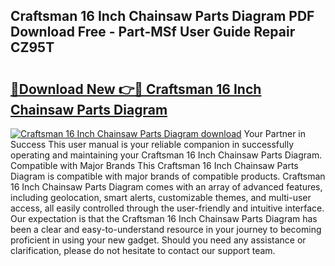 ## Craftsman 16 Inch Chainsaw Parts Diagram PDF Download Free - Part-MSf User Guide Repair CZ95T

# <h2><a href="http://dfhk45n.blite.top/?on=Craftsman+16+Inch+Chainsaw+Parts+Diagram">🔗Download New 👉🔴 Craftsman 16 Inch Chainsaw Parts Diagram</a></h2>

[![Craftsman 16 Inch Chainsaw Parts Diagram download](https://i.imgur.com/lujVjoI.png)](http://dfhk45n.blite.top/?on=Craftsman+16+Inch+Chainsaw+Parts+Diagram)
Your Partner in Success This user manual is your reliable companion in successfully operating and maintaining your Craftsman 16 Inch Chainsaw Parts Diagram. Compatible with Major Brands This Craftsman 16 Inch Chainsaw Parts Diagram is compatible with major brands of compatible products. Craftsman 16 Inch Chainsaw Parts Diagram comes with an array of advanced features, including geolocation, smart alerts, customizable themes, and multi-user access, all easily controlled through the user-friendly and intuitive interface. Our expectation is that the Craftsman 16 Inch Chainsaw Parts Diagram has been a clear and easy-to-understand resource in your journey to becoming proficient in using your new gadget. Should you need any assistance or clarification, please do not hesitate to contact our support team.

